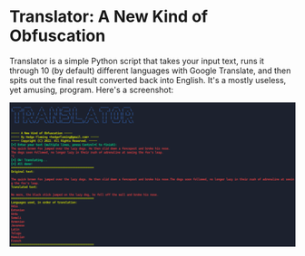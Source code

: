 # Translator: A New Kind of Obfuscation

Translator is a simple Python script that takes your input text, runs it through 10 (by default) different languages with Google Translate, and then spits out the final result converted back into English. It's a mostly useless, yet amusing, program. Here's a screenshot:

![Screenshot](./screenshot.png)
